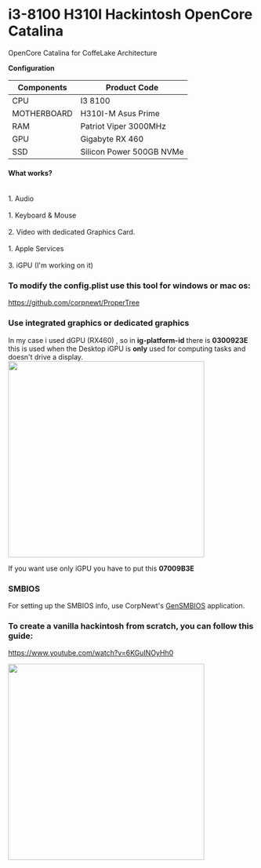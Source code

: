 # i3-8100 H310I Hackintosh OpenCore Catalina

OpenCore Catalina for CoffeLake Architecture 

<b>Configuration</b>

Components    | Product Code
------------- | -------------
CPU           | I3 8100
MOTHERBOARD   | H310I-M Asus Prime
RAM           | Patriot Viper 3000MHz
GPU           | Gigabyte RX 460
SSD           | Silicon Power 500GB NVMe


<h4>What works?</h4>
<br>1. Audio </br>
<br>1. Keyboard & Mouse </br>
<br>2. Video with dedicated Graphics Card. </br>
<br>1. Apple Services</br>
<br>3. iGPU (I'm working on it) </br>

<h3>To modify the config.plist use this tool for windows or mac os:</h3>

https://github.com/corpnewt/ProperTree

<h3>Use integrated graphics or dedicated graphics</h3>
In my case i used dGPU (RX460) , so in <strong>ig-platform-id</strong> there is <strong>0300923E</strong> this is used when the Desktop iGPU is <strong>only</strong> used for computing tasks and doesn't drive a display.

<img src="https://dortania.github.io/OpenCore-Desktop-Guide/images/config/config.plist/coffeelake/DeviceProperties.png" width="400">

If you want use only iGPU you have to put this <strong>07009B3E</strong>

<h3>SMBIOS</h3>
For setting up the SMBIOS info, use CorpNewt's <a href ="https://github.com/corpnewt/GenSMBIOS">GenSMBIOS</a> application.


<h3>To create a vanilla hackintosh from scratch, you can follow this guide:</h3>

https://www.youtube.com/watch?v=6KGuINOyHh0

<img src="https://scontent-mxp1-1.xx.fbcdn.net/v/t1.0-9/101904743_2795738813982571_1241399879603847168_o.jpg?_nc_cat=108&_nc_sid=b9115d&_nc_ohc=GOsyCt6RPg8AX8gxiA6&_nc_ht=scontent-mxp1-1.xx&oh=673b30202a0f7b3ec3359ea12c08ad32&oe=5EFD0466" width="400" >


